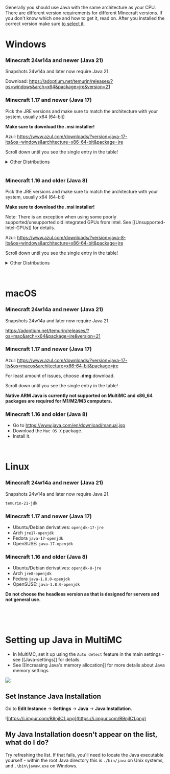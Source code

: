 Generally you should use Java with the same architecture as your CPU. There are different version requirements for different Minecraft versions.
If you don't know which one and how to get it, read on. After you installed the correct version make sure [to select it](#setting-up-java-in-multimc).

# Windows  

### **Minecraft 24w14a and newer (Java 21)**

Snapshots 24w14a and later now require Java 21.

Download: <https://adoptium.net/temurin/releases/?os=windows&arch=x64&package=jre&version=21>

### **Minecraft 1.17 and newer (Java 17)**

Pick the JRE versions and make sure to match the architecture with your system, usually x64 (64-bit)

**Make sure to download the .msi installer!**

Azul: <https://www.azul.com/downloads/?version=java-17-lts&os=windows&architecture=x86-64-bit&package=jre>

Scroll down until you see the single entry in the table!
<details>
<summary>Other Distributions</summary>

* Eclipse Temurin: <https://adoptium.net/temurin/releases/?version=17>
  * Select in the dropdowns "Windows" "x64" "JRE" and "17"
* Microsoft OpenJDK: <https://docs.microsoft.com/en-gb/java/openjdk/download>
* Oracle: <https://www.oracle.com/java/technologies/downloads/#java17>
</details>   
&nbsp;

### **Minecraft 1.16 and older (Java 8)**

Pick the JRE versions and make sure to match the architecture with your system, usually x64 (64-bit)

**Make sure to download the .msi installer!**

Note: There is an exception when using some poorly supported/unsupported old integrated GPUs from Intel. See [[Unsupported-Intel-GPUs]] for details.

Azul: <https://www.azul.com/downloads/?version=java-8-lts&os=windows&architecture=x86-64-bit&package=jre>

Scroll down until you see the single entry in the table!
<details>
  <summary>Other Distributions</summary>

* Eclipse Temurin: <https://adoptium.net/temurin/releases/?version=8>
  * Select in the dropdowns "Windows" "x64" "JRE" and "8"
* Java.com: <https://www.java.com/en/download/manual.jsp>
  * Make sure to download only the "_Windows Offline (x64)_" installer as Online can cause installation issues.  
![](https://cdn.discordapp.com/attachments/404818598541000704/681278632811036714/correct-windows-java.png)
</details>

&nbsp;

#  macOS #  

### **Minecraft 24w14a and newer (Java 21)**

Snapshots 24w14a and later now require Java 21.

<https://adoptium.net/temurin/releases/?os=mac&arch=x64&package=jre&version=21>

### **Minecraft 1.17 and newer (Java 17)**


Azul: <https://www.azul.com/downloads/?version=java-17-lts&os=macos&architecture=x86-64-bit&package=jre>

For least amount of issues, choose **.dmg** download.

Scroll down until you see the single entry in the table!
  
**Native ARM Java is currently not supported on MultiMC and x86_64 packages are required for M1/M2/M3 computers.**    

  

### **Minecraft 1.16 and older (Java 8)**

* Go to <https://www.java.com/en/download/manual.jsp>
* Download the `Mac OS X` package.
* Install it.

&nbsp;

# Linux

### **Minecraft 24w14a and newer (Java 21)**

Snapshots 24w14a and later now require Java 21.

`temurin-21-jdk`

### **Minecraft 1.17 and newer (Java 17)**

* Ubuntu/Debian derivatives: `openjdk-17-jre`
* Arch `jre17-openjdk`
* Fedora `java-17-openjdk`
* OpenSUSE: `java-17-openjdk`





### **Minecraft 1.16 and older (Java 8)**


* Ubuntu/Debian derivatives: `openjdk-8-jre`
* Arch `jre8-openjdk`
* Fedora `java-1.8.0-openjdk`
* OpenSUSE: `java-1.8.0-openjdk`

**Do not choose the headless version as that is designed for servers and not general use.**

&nbsp;


&nbsp;
# Setting up Java in MultiMC

* In MultiMC, set it up using the `Auto detect` feature in the main settings - see [[Java-settings]] for details.
* See [[Increasing Java's memory allocation]] for more details about Java memory settings.

![](https://cdn.discordapp.com/attachments/531598137790562305/575378380573114378/unknown.png)

## Set Instance Java Installation

Go to **Edit Instance** -> **Settings** -> **Java** -> **Java Installation**.

![https://i.imgur.com/B9njIC1.png](https://i.imgur.com/B9njIC1.png)

## My Java Installation doesn't appear on the list, what do I do?

Try refreshing the list. If that fails, you'll need to locate the Java executable yourself - within the root Java directory this is `./bin/java` on Unix systems, and `.\bin\javaw.exe` on Windows.
